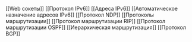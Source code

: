 [[Web сокеты]]
[[Протокол IPv6]]
[[Адреса IPv6]]
[[Автоматическое назначение адресов IPv6]]
[[Протокол NDP]]
[[Протоколы маршрутизации]]
[[Протокол маршрутизации RIP]]
[[Протокол маршрутизации OSPF]]
[[Иерархическая маршрутизация]]
[[Протокол BGP]]